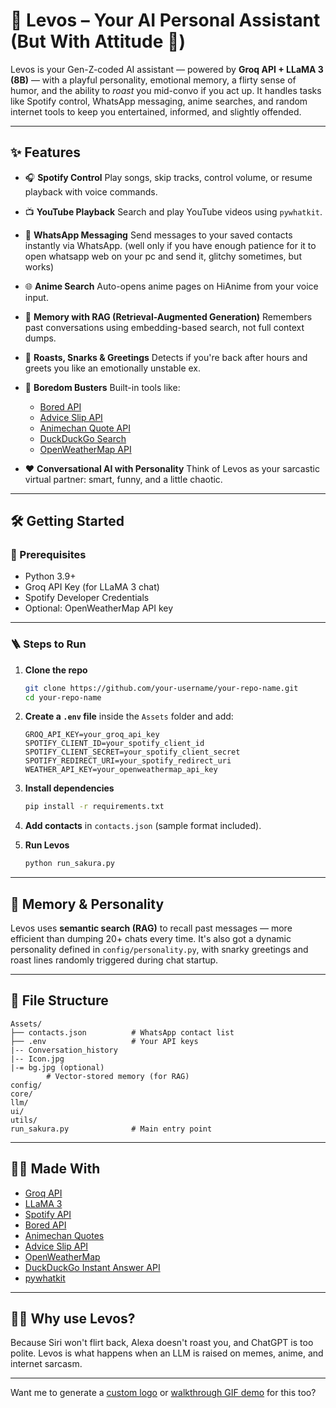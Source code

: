 
# 🌸 Levos – Your AI Personal Assistant (But With Attitude 😤)

Levos is your Gen-Z-coded AI assistant — powered by **Groq API + LLaMA 3 (8B)** — with a playful personality, emotional memory, a flirty sense of humor, and the ability to *roast* you mid-convo if you act up. It handles tasks like Spotify control, WhatsApp messaging, anime searches, and random internet tools to keep you entertained, informed, and slightly offended.

---

## ✨ Features

* 🎧 **Spotify Control**
  Play songs, skip tracks, control volume, or resume playback with voice commands.
* 📺 **YouTube Playback**
  Search and play YouTube videos using `pywhatkit`.
* 📱 **WhatsApp Messaging**
  Send messages to your saved contacts instantly via WhatsApp. (well only if you have enough patience for it to open whatsapp web on your pc and send it, glitchy sometimes, but works)
* 🌐 **Anime Search**
  Auto-opens anime pages on HiAnime from your voice input.
* 🧠 **Memory with RAG (Retrieval-Augmented Generation)**
  Remembers past conversations using embedding-based search, not full context dumps.
* 🤪 **Roasts, Snarks & Greetings**
  Detects if you're back after hours and greets you like an emotionally unstable ex.
* 💬 **Boredom Busters**
  Built-in tools like:

  * [Bored API](https://www.boredapi.com/)
  * [Advice Slip API](https://api.adviceslip.com/)
  * [Animechan Quote API](https://animechan.xyz/)
  * [DuckDuckGo Search](https://api.duckduckgo.com/)
  * [OpenWeatherMap API](https://openweathermap.org/)
* ❤️ **Conversational AI with Personality**
  Think of Levos as your sarcastic virtual partner: smart, funny, and a little chaotic.

---

## 🛠️ Getting Started

### 🔁 Prerequisites

* Python 3.9+
* Groq API Key (for LLaMA 3 chat)
* Spotify Developer Credentials
* Optional: OpenWeatherMap API key

---

### 🪜 Steps to Run

1. **Clone the repo**

   ```bash
   git clone https://github.com/your-username/your-repo-name.git
   cd your-repo-name
   ```

2. **Create a `.env` file** inside the `Assets` folder and add:

   ```env
   GROQ_API_KEY=your_groq_api_key
   SPOTIFY_CLIENT_ID=your_spotify_client_id
   SPOTIFY_CLIENT_SECRET=your_spotify_client_secret
   SPOTIFY_REDIRECT_URI=your_spotify_redirect_uri
   WEATHER_API_KEY=your_openweathermap_api_key
   ```

3. **Install dependencies**

   ```bash
   pip install -r requirements.txt
   ```

4. **Add contacts** in `contacts.json` (sample format included).

5. **Run Levos**

   ```bash
   python run_sakura.py
   ```

---

## 🧠 Memory & Personality

Levos uses **semantic search (RAG)** to recall past messages — more efficient than dumping 20+ chats every time. It's also got a dynamic personality defined in `config/personality.py`, with snarky greetings and roast lines randomly triggered during chat startup.

---

## 📂 File Structure

```
Assets/
├── contacts.json          # WhatsApp contact list
├── .env                   # Your API keys
|-- Conversation_history
|-- Icon.jpg
|-= bg.jpg (optional)
        # Vector-stored memory (for RAG)
config/
core/
llm/
ui/
utils/
run_sakura.py              # Main entry point
```

---

## 🧑‍💻 Made With

* [Groq API](https://groq.com/)
* [LLaMA 3](https://ai.meta.com/llama/)
* [Spotify API](https://developer.spotify.com/)
* [Bored API](https://www.boredapi.com/)
* [Animechan Quotes](https://animechan.xyz/)
* [Advice Slip API](https://api.adviceslip.com/)
* [OpenWeatherMap](https://openweathermap.org/)
* [DuckDuckGo Instant Answer API](https://duckduckgo.com/api)
* [pywhatkit](https://github.com/Ankit404butfound/PyWhatKit)

---

## 🙋‍♂️ Why use Levos?

Because Siri won't flirt back, Alexa doesn't roast you, and ChatGPT is too polite.
Levos is what happens when an LLM is raised on memes, anime, and internet sarcasm.

---

Want me to generate a [custom logo](f) or [walkthrough GIF demo](f) for this too?
